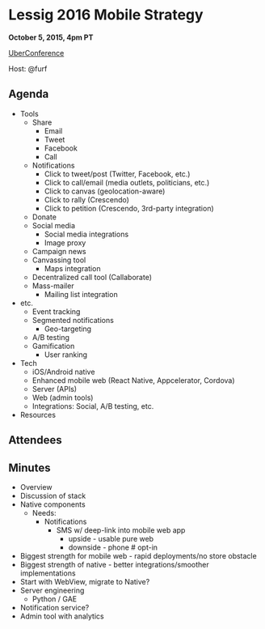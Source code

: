 # Lessig 2016 Mobile Strategy

**October 5, 2015, 4pm PT**

[UberConference](https://www.uberconference.com/team-lessig-tech)

Host: @furf

## Agenda

* Tools
  * Share
    * Email
    * Tweet
    * Facebook
    * Call
  * Notifications
    * Click to tweet/post (Twitter, Facebook, etc.)
    * Click to call/email (media outlets, politicians, etc.)
    * Click to canvas (geolocation-aware)
    * Click to rally (Crescendo)
    * Click to petition (Crescendo, 3rd-party integration)
  * Donate
  * Social media 
    * Social media integrations
    * Image proxy
  * Campaign news
  * Canvassing tool
    * Maps integration
  * Decentralized call tool (Callaborate)
  * Mass-mailer
    * Mailing list integration
* etc.
  * Event tracking
  * Segmented notifications
    * Geo-targeting
  * A/B testing
  * Gamification
    * User ranking
* Tech
  * iOS/Android native
  * Enhanced mobile web (React Native, Appcelerator, Cordova)
  * Server (APIs)
  * Web (admin tools)
  * Integrations: Social, A/B testing, etc.
* Resources

## Attendees

## Minutes

* Overview
* Discussion of stack
* Native components
  * Needs: 
    * Notifications
      * SMS w/ deep-link into mobile web app
        * upside - usable pure web
        * downside - phone # opt-in
* Biggest strength for mobile web - rapid deployments/no store obstacle
* Biggest strength of native - better integrations/smoother implementations
* Start with WebView, migrate to Native?
* Server engineering
  * Python / GAE
* Notification service?
* Admin tool with analytics
